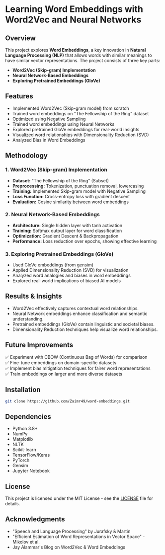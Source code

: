 # Learning Word Embeddings with Word2Vec and Neural Networks

## Overview
This project explores **Word Embeddings**, a key innovation in **Natural Language Processing (NLP)** that allows words with similar meanings to have similar vector representations. The project consists of three key parts:

- **Word2Vec (Skip-gram) Implementation**
- **Neural Network-Based Embeddings**
- **Exploring Pretrained Embeddings (GloVe)**

## Features
- Implemented Word2Vec (Skip-gram model) from scratch
- Trained word embeddings on "The Fellowship of the Ring" dataset
- Optimized using Negative Sampling
- Trained word embeddings using Neural Networks
- Explored pretrained GloVe embeddings for real-world insights
- Visualized word relationships with Dimensionality Reduction (SVD)
- Analyzed Bias in Word Embeddings

## Methodology
### 1. Word2Vec (Skip-gram) Implementation
- **Dataset:** "The Fellowship of the Ring" (Subset)
- **Preprocessing:** Tokenization, punctuation removal, lowercasing
- **Training:** Implemented Skip-gram model with Negative Sampling
- **Loss Function:** Cross-entropy loss with gradient descent
- **Evaluation:** Cosine similarity between word embeddings

### 2. Neural Network-Based Embeddings
- **Architecture:** Single hidden layer with tanh activation
- **Training:** Softmax output layer for word classification
- **Optimization:** Gradient Descent & Backpropagation
- **Performance:** Loss reduction over epochs, showing effective learning

### 3. Exploring Pretrained Embeddings (GloVe)
- Used GloVe embeddings (from gensim)
- Applied Dimensionality Reduction (SVD) for visualization
- Analyzed word analogies and biases in word embeddings
- Explored real-world implications of biased AI models

## Results & Insights
- Word2Vec effectively captures contextual word relationships.
- Neural Network embeddings enhance classification and semantic understanding.
- Pretrained embeddings (GloVe) contain linguistic and societal biases.
- Dimensionality Reduction techniques help visualize word relationships.

## Future Improvements
✅ Experiment with CBOW (Continuous Bag of Words) for comparison  
✅ Fine-tune embeddings on domain-specific datasets  
✅ Implement bias mitigation techniques for fairer word representations  
✅ Train embeddings on larger and more diverse datasets  

## Installation
```bash
git clone https://github.com/Zaimr49/word-embeddings.git
```

## Dependencies
- Python 3.8+
- NumPy
- Matplotlib
- NLTK
- Scikit-learn
- TensorFlow/Keras
- PyTorch
- Gensim
- Jupyter Notebook


## License
This project is licensed under the MIT License - see the [LICENSE](LICENSE) file for details.

## Acknowledgments
- "Speech and Language Processing" by Jurafsky & Martin
- "Efficient Estimation of Word Representations in Vector Space" - Mikolov et al.
- Jay Alammar's Blog on Word2Vec & Word Embeddings

